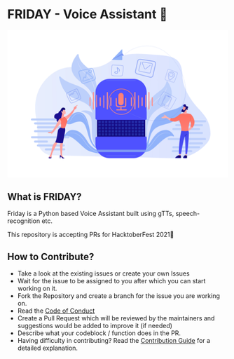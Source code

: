 # FRIDAY - Voice Assistant 🤖
![FRIDAY img](assets/FRIDAY.jpg)
## What is FRIDAY?
Friday is a Python based Voice Assistant built using gTTs, speech-recognition etc.

This repository is accepting PRs for HacktoberFest 2021🤩

## How to Contribute?
- Take a look at the existing issues or create your own Issues
- Wait for the issue to be assigned to you after which you can start working on it.
- Fork the Repository and create a branch for the issue you are working on.
- Read the [Code of Conduct](CODE_OF_CONDUCT.md)
- Create a Pull Request which will be reviewed by the maintainers and suggestions would be added to improve it (if needed)
- Describe what your codeblock / function does in the PR.
- Having difficulty in contributing? Read the [Contribution Guide](CONTRIBUTING.md) for a detailed explanation.  


